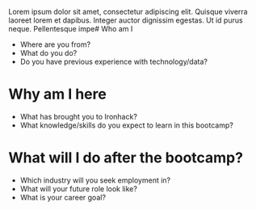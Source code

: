 Lorem ipsum dolor sit amet, consectetur adipiscing elit. Quisque viverra laoreet lorem et dapibus. Integer auctor dignissim egestas. Ut id purus neque. Pellentesque impe# Who am I

* Where are you from?
* What do you do?
* Do you have previous experience with technology/data?

# Why am I here

* What has brought you to Ironhack?
* What knowledge/skills do you expect to learn in this bootcamp?

# What will I do after the bootcamp?

* Which industry will you seek employment in?
* What will your future role look like?
* What is your career goal?
